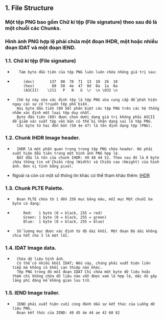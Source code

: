 ## 1. File Structure
###    Một tệp PNG bao gồm Chữ kí tệp (File signature) theo sau đó là một chuỗi các Chunks.
###    Hình ảnh PNG hợp lệ phải chứa một đoạn IHDR, một hoặc nhiều đoạn IDAT và một đoạn IEND.
    
###    1.1. Chữ kí tệp (File signature)
-        Tám byte đầu tiên của tệp PNG luôn luôn chứa những giá trị sau:
-          (dec)       137  80  78  71  13  10  26  10
           (hex)        89  50  4e  47  0d  0a  1a  0a
           (ASCII)    \211   P   N   G  \r  \n \032 \n
-       Chữ ký này vừa xác định tệp là tệp PNG vừa cung cấp để phát hiện ngay các sự cố truyền tệp phổ biến.
        Hai byte đầu tiên (89 50) phân biệt các tệp PNG trên các hệ thống nhằm xác định một loại tệp duy nhất.
        Byte đầu tiên (89) được chọn dưới dạng giá trị không phải ASCII để giảm xác suất tệp văn bản có thể bị nhận dạng sai là tệp PNG.
        Các byte từ hai đến bốn (50 4e 47) là tên định dạng tệp (PNG).
        
###    1.2. Chunk IHDR Image header.
-       IHDR là một phần quan trọng trong tệp PNG chứa header. Nó phải xuất hiện đầu tiên trong một hình ảnh PNG hợp lệ.
        Bắt đầu là tên của chunk IHDR: 49 48 44 52. Theo sau đó là 8 byte chứa thông tin về Chiều rộng (Width) và Chiều cao (Height) của hình ảnh. Đơn vị tính bằng pixel.
- []()    Ngoài ra còn có một số thông tin khác có thể tham khảo thêm: [IHDR](http://png.cybermirror.org/spec/1.2/PNG-Chunks.html#C.IHDR)
        
###    1.3. Chunk PLTE Palette.
-       Đoạn PLTE chứa từ 1 đến 256 mục bảng màu, mỗi mục Một chuỗi ba byte có dạng:
-          Red:   1 byte (0 = black, 255 = red)
           Green: 1 byte (0 = black, 255 = green)
           Blue:  1 byte (0 = black, 255 = blue)
-       Số lượng mục được xác định từ độ dài khối. Một đoạn Độ dài không chia hết cho 3 là một lỗi.
    
###    1.4. IDAT Image data.
-       Chứa dữ liệu hình ảnh.
		Có thể có nhiều khối IDAT; Nếu vậy, chúng phải xuất hiện liên tiếp mà không có khối can thiệp nào khác.
		Tệp PNG trong đó mỗi đoạn IDAT Chỉ chứa một byte dữ liệu hoặc thậm chí không chứa dữ liệu nào vẫn được xem là hợp lệ, mặc dù gây lãng phí đáng kể không gian lưu trữ.
		
###    1.5. IEND Image trailer.
-		IEND phải xuất hiện cuối cùng đánh dấu sự kết thúc của Luồng dữ liệu PNG.
		Đoạn kết thúc của IEND: 49 45 4e 44 ae 42 60 82
    